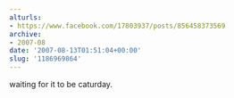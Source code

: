 ```yaml
---
alturls:
- https://www.facebook.com/17803937/posts/856458373569
archive:
- 2007-08
date: '2007-08-13T01:51:04+00:00'
slug: '1186969864'
---
```


waiting for it to be caturday.

